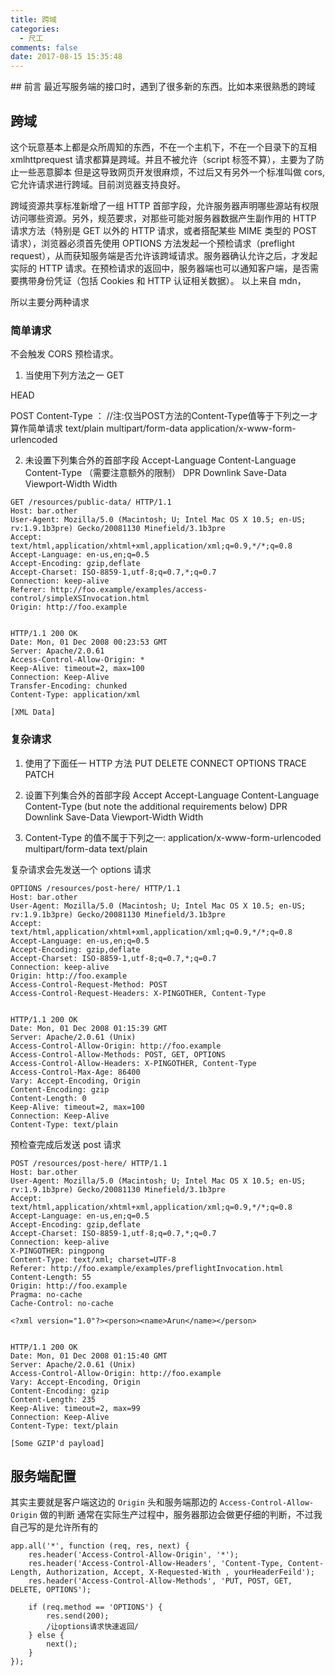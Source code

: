 ```yaml
---
title: 跨域
categories:
  - 尺工
comments: false
date: 2017-08-15 15:35:48
---
```

<p></p>
<!-- more -->
## 前言
最近写服务端的接口时，遇到了很多新的东西。比如本来很熟悉的跨域

## 跨域
这个玩意基本上都是众所周知的东西，不在一个主机下，不在一个目录下的互相 xmlhttprequest 请求都算是跨域。并且不被允许（script 标签不算），主要为了防止一些恶意脚本
但是这导致网页开发很麻烦，不过后又有另外一个标准叫做 cors, 它允许请求进行跨域。目前浏览器支持良好。

跨域资源共享标准新增了一组 HTTP 首部字段，允许服务器声明哪些源站有权限访问哪些资源。另外，规范要求，对那些可能对服务器数据产生副作用的 HTTP 请求方法（特别是 GET 以外的 HTTP 请求，或者搭配某些 MIME 类型的 POST 请求），浏览器必须首先使用 OPTIONS 方法发起一个预检请求（preflight request），从而获知服务端是否允许该跨域请求。服务器确认允许之后，才发起实际的 HTTP 请求。在预检请求的返回中，服务器端也可以通知客户端，是否需要携带身份凭证（包括 Cookies 和 HTTP 认证相关数据）。
以上来自 mdn，

所以主要分两种请求
### 简单请求
不会触发 CORS 预检请求。

1. 当使用下列方法之一
GET

HEAD

POST
Content-Type ：
//注:仅当POST方法的Content-Type值等于下列之一才算作简单请求
text/plain
multipart/form-data
application/x-www-form-urlencoded

2. 未设置下列集合外的首部字段
Accept-Language
Content-Language
Content-Type （需要注意额外的限制）
DPR
Downlink
Save-Data
Viewport-Width
Width
```
GET /resources/public-data/ HTTP/1.1
Host: bar.other
User-Agent: Mozilla/5.0 (Macintosh; U; Intel Mac OS X 10.5; en-US; rv:1.9.1b3pre) Gecko/20081130 Minefield/3.1b3pre
Accept: text/html,application/xhtml+xml,application/xml;q=0.9,*/*;q=0.8
Accept-Language: en-us,en;q=0.5
Accept-Encoding: gzip,deflate
Accept-Charset: ISO-8859-1,utf-8;q=0.7,*;q=0.7
Connection: keep-alive
Referer: http://foo.example/examples/access-control/simpleXSInvocation.html
Origin: http://foo.example


HTTP/1.1 200 OK
Date: Mon, 01 Dec 2008 00:23:53 GMT
Server: Apache/2.0.61 
Access-Control-Allow-Origin: *
Keep-Alive: timeout=2, max=100
Connection: Keep-Alive
Transfer-Encoding: chunked
Content-Type: application/xml

[XML Data]
```

### 复杂请求
1. 使用了下面任一 HTTP 方法
PUT
DELETE
CONNECT
OPTIONS
TRACE
PATCH

2. 设置下列集合外的首部字段
Accept
Accept-Language
Content-Language
Content-Type (but note the additional requirements below)
DPR
Downlink
Save-Data
Viewport-Width
Width

3. Content-Type 的值不属于下列之一:
application/x-www-form-urlencoded
multipart/form-data
text/plain


复杂请求会先发送一个 options 请求
```
OPTIONS /resources/post-here/ HTTP/1.1
Host: bar.other
User-Agent: Mozilla/5.0 (Macintosh; U; Intel Mac OS X 10.5; en-US; rv:1.9.1b3pre) Gecko/20081130 Minefield/3.1b3pre
Accept: text/html,application/xhtml+xml,application/xml;q=0.9,*/*;q=0.8
Accept-Language: en-us,en;q=0.5
Accept-Encoding: gzip,deflate
Accept-Charset: ISO-8859-1,utf-8;q=0.7,*;q=0.7
Connection: keep-alive
Origin: http://foo.example
Access-Control-Request-Method: POST
Access-Control-Request-Headers: X-PINGOTHER, Content-Type


HTTP/1.1 200 OK
Date: Mon, 01 Dec 2008 01:15:39 GMT
Server: Apache/2.0.61 (Unix)
Access-Control-Allow-Origin: http://foo.example
Access-Control-Allow-Methods: POST, GET, OPTIONS
Access-Control-Allow-Headers: X-PINGOTHER, Content-Type
Access-Control-Max-Age: 86400
Vary: Accept-Encoding, Origin
Content-Encoding: gzip
Content-Length: 0
Keep-Alive: timeout=2, max=100
Connection: Keep-Alive
Content-Type: text/plain
```

预检查完成后发送 post 请求
```
POST /resources/post-here/ HTTP/1.1
Host: bar.other
User-Agent: Mozilla/5.0 (Macintosh; U; Intel Mac OS X 10.5; en-US; rv:1.9.1b3pre) Gecko/20081130 Minefield/3.1b3pre
Accept: text/html,application/xhtml+xml,application/xml;q=0.9,*/*;q=0.8
Accept-Language: en-us,en;q=0.5
Accept-Encoding: gzip,deflate
Accept-Charset: ISO-8859-1,utf-8;q=0.7,*;q=0.7
Connection: keep-alive
X-PINGOTHER: pingpong
Content-Type: text/xml; charset=UTF-8
Referer: http://foo.example/examples/preflightInvocation.html
Content-Length: 55
Origin: http://foo.example
Pragma: no-cache
Cache-Control: no-cache

<?xml version="1.0"?><person><name>Arun</name></person>


HTTP/1.1 200 OK
Date: Mon, 01 Dec 2008 01:15:40 GMT
Server: Apache/2.0.61 (Unix)
Access-Control-Allow-Origin: http://foo.example
Vary: Accept-Encoding, Origin
Content-Encoding: gzip
Content-Length: 235
Keep-Alive: timeout=2, max=99
Connection: Keep-Alive
Content-Type: text/plain

[Some GZIP'd payload]
```

## 服务端配置
其实主要就是客户端这边的 `Origin` 头和服务端那边的 `Access-Control-Allow-Origin` 做的判断
通常在实际生产过程中，服务器那边会做更仔细的判断，不过我自己写的是允许所有的

```
app.all('*', function (req, res, next) {
	res.header('Access-Control-Allow-Origin', '*');
	res.header('Access-Control-Allow-Headers', 'Content-Type, Content-Length, Authorization, Accept, X-Requested-With , yourHeaderFeild');
	res.header('Access-Control-Allow-Methods', 'PUT, POST, GET, DELETE, OPTIONS');

	if (req.method == 'OPTIONS') {
		res.send(200);
		/让options请求快速返回/
	} else {
		next();
	}
});
```